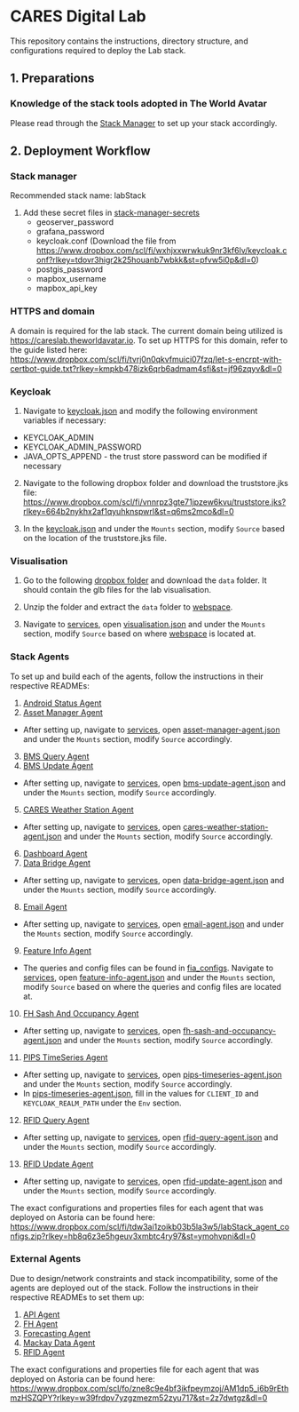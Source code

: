 # CARES Digital Lab
This repository contains the instructions, directory structure, and configurations required to deploy the Lab stack. 

## 1. Preparations
### Knowledge of the stack tools adopted in The World Avatar
Please read through the [Stack Manager](https://github.com/TheWorldAvatar/stack/tree/main/stack-manager) to set up your stack accordingly.

## 2. Deployment Workflow
### Stack manager
Recommended stack name: labStack

1) Add these secret files in [stack-manager-secrets]
    - geoserver_password
    - grafana_password
    - keycloak.conf (Download the file from https://www.dropbox.com/scl/fi/wxhjxxwrwkuk9nr3kf6lv/keycloak.conf?rlkey=tdovr3higr2k25houanb7wbkk&st=pfvw5i0p&dl=0)
	- postgis_password
	- mapbox_username
	- mapbox_api_key

### HTTPS and domain
A domain is required for the lab stack. The current domain being utilized is https://careslab.theworldavatar.io. To set up HTTPS for this domain, refer to the guide listed here: https://www.dropbox.com/scl/fi/tvrj0n0qkvfmuici07fzq/let-s-encrpt-with-certbot-guide.txt?rlkey=kmpkb478izk6qrb6admam4sfi&st=jf96zqyv&dl=0

### Keycloak
1. Navigate to [keycloak.json] and modify the following environment variables if necessary:
- KEYCLOAK_ADMIN 
- KEYCLOAK_ADMIN_PASSWORD
- JAVA_OPTS_APPEND - the trust store password can be modified if necessary

2. Navigate to the following dropbox folder and download the truststore.jks file:
https://www.dropbox.com/scl/fi/vnnrpz3gte71jpzew6kvu/truststore.jks?rlkey=664b2nykhx2af1qyuhknspwrl&st=q6ms2mco&dl=0

3. In the [keycloak.json] and under the `Mounts` section, modify `Source` based on the location of the truststore.jks file.

### Visualisation
1. Go to the following [dropbox folder](https://www.dropbox.com/scl/fi/hztcpc0fxz2ql8jimsm3u/data.zip?rlkey=ejdv5e85l6gmfq7ka1zadxpae&st=7mua6kbp&dl=0) and download the `data` folder. It should contain the glb files for the lab visualisation.

2. Unzip the folder and extract the `data` folder to [webspace].

3. Navigate to [services], open [visualisation.json] and under the `Mounts` section, modify `Source` based on where [webspace] is located at.

### Stack Agents
To set up and build each of the agents, follow the instructions in their respective READMEs:
1. [Android Status Agent](https://github.com/cambridge-cares/TheWorldAvatar/tree/main/Agents/AndroidStatusAgent)
2. [Asset Manager Agent](https://github.com/cambridge-cares/TheWorldAvatar/tree/main/Agents/AssetManagerAgent)
- After setting up, navigate to [services], open [asset-manager-agent.json] and under the `Mounts` section, modify `Source` accordingly.
3. [BMS Query Agent](https://github.com/cambridge-cares/TheWorldAvatar/tree/main/Agents/BMSQueryAgent)
4. [BMS Update Agent](https://github.com/cambridge-cares/TheWorldAvatar/tree/main/Agents/BMSUpdateAgent)
- After setting up, navigate to [services], open [bms-update-agent.json] and under the `Mounts` section, modify `Source` accordingly.
5. [CARES Weather Station Agent](https://github.com/cambridge-cares/TheWorldAvatar/tree/main/Agents/CARESWeatherStationAgent)
- After setting up, navigate to [services], open [cares-weather-station-agent.json] and under the `Mounts` section, modify `Source` accordingly.
6. [Dashboard Agent](https://github.com/cambridge-cares/TheWorldAvatar/tree/main/Agents/DashboardAgent)
7. [Data Bridge Agent](https://github.com/cambridge-cares/TheWorldAvatar/tree/main/Agents/DataBridgeAgent)
- After setting up, navigate to [services], open [data-bridge-agent.json] and under the `Mounts` section, modify `Source` accordingly.
8. [Email Agent](https://github.com/cambridge-cares/TheWorldAvatar/tree/main/Agents/EmailAgent)
- After setting up, navigate to [services], open [email-agent.json] and under the `Mounts` section, modify `Source` accordingly.
9. [Feature Info Agent](https://github.com/cambridge-cares/TheWorldAvatar/tree/main/Agents/FeatureInfoAgent)
- The queries and config files can be found in [fia_configs]. Navigate to [services], open [feature-info-agent.json] and under the `Mounts` section, modify `Source` based on where the queries and config files are located at. 
10. [FH Sash And Occupancy Agent](https://github.com/cambridge-cares/TheWorldAvatar/tree/main/Agents/FHSashAndOccupancyAgent)
- After setting up, navigate to [services], open [fh-sash-and-occupancy-agent.json] and under the `Mounts` section, modify `Source` accordingly.
11. [PIPS TimeSeries Agent](https://github.com/cambridge-cares/TheWorldAvatar/tree/main/Agents/PIPSTimeSeriesAgent)
- After setting up, navigate to [services], open [pips-timeseries-agent.json] and under the `Mounts` section, modify `Source` accordingly.
- In [pips-timeseries-agent.json], fill in the values for `CLIENT_ID` and `KEYCLOAK_REALM_PATH` under the `Env` section.
12. [RFID Query Agent](https://github.com/cambridge-cares/TheWorldAvatar/tree/main/Agents/RFIDQueryAgent)
- After setting up, navigate to [services], open [rfid-query-agent.json] and under the `Mounts` section, modify `Source` accordingly.
13. [RFID Update Agent](https://github.com/cambridge-cares/TheWorldAvatar/tree/main/Agents/RFIDUpdateAgent)
- After setting up, navigate to [services], open [rfid-update-agent.json] and under the `Mounts` section, modify `Source` accordingly.

The exact configurations and properties files for each agent that was deployed on Astoria can be found here: 
https://www.dropbox.com/scl/fi/tdw3ai1zoikb03b5la3w5/labStack_agent_configs.zip?rlkey=hb8q6z3e5hgeuv3xmbtc4ry97&st=ymohvpni&dl=0

### External Agents
Due to design/network constraints and stack incompatibility, some of the agents are deployed out of the stack. Follow the instructions in their respective READMEs to set them up:
1. [API Agent](https://github.com/cambridge-cares/TheWorldAvatar/tree/main/Agents/APIAgent)
2. [FH Agent](https://github.com/cambridge-cares/TheWorldAvatar/tree/main/Agents/FHAgent)
3. [Forecasting Agent](https://github.com/cambridge-cares/TheWorldAvatar/tree/main/Agents/ForecastingAgent)
4. [Mackay Data Agent](https://github.com/cambridge-cares/TheWorldAvatar/tree/main/Agents/MackayDataAgent)
5. [RFID Agent](https://github.com/cambridge-cares/TheWorldAvatar/tree/main/Agents/RFIDAgent)

The exact configurations and properties file for each agent that was deployed on Astoria can be found here:
https://www.dropbox.com/scl/fo/zne8c9e4bf3ikfpeymzoj/AM1dp5_i6b9rEthmzHSZQPY?rlkey=w39frdpv7yzgzmezm52zyu717&st=2z7dwtgz&dl=0


[stack-manager-secrets]: ./stack-manager/inputs/secrets/
[webspace]: ./stack-manager/inputs/data/webspace/
[services]: ./stack-manager/inputs/config/services/
[stack-manager]: ./stack-manager/
[asset-manager-agent.json]: ./stack-manager/inputs/config/services/asset-manager-agent.json
[bms-update-agent.json]: ./stack-manager/inputs/config/services/bms-update-agent.json
[cares-weather-station-agent.json]: ./stack-manager/inputs/config/services/cares-weather-station-agent.json
[data-bridge-agent.json]: ./stack-manager/inputs/config/services/data-bridge-agent.json
[email-agent.json]: ./stack-manager/inputs/config/services/email-agent.json
[feature-info-agent.json]: ./stack-manager/inputs/config/services/feature-info-agent.json
[fh-sash-and-occupancy-agent.json]: ./stack-manager/inputs/config/services/fh-sash-and-occupancy-agent.json
[pips-timeseries-agent.json]: ./stack-manager/inputs/config/services/pips-timeseries-agent.json
[rfid-query-agent.json]: ./stack-manager/inputs/config/services/rfid-query-agent.json
[rfid-update-agent.json]: ./stack-manager/inputs/config/services/rfid-update-agent.json
[visualisation.json]: ./stack-manager/inputs/config/services/visualisation.json
[keycloak.json]: ./stack-manager/inputs/config/services/keycloak.json
[fia_configs]: ./fia_configs/